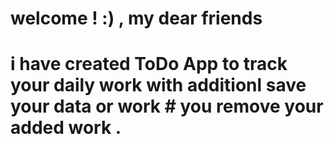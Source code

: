 # welcome ! :) , my dear friends

# i have created ToDo App to track your daily work with additionl save your data or work #  you remove your added work .